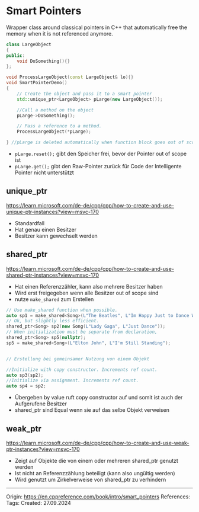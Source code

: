 # Smart Pointers

Wrapper class around classical pointers in C++ that automatically free the memory when it is not referenced anymore.

```C++
class LargeObject
{
public:
    void DoSomething(){}
};

void ProcessLargeObject(const LargeObject& lo){}
void SmartPointerDemo()
{    
    // Create the object and pass it to a smart pointer
    std::unique_ptr<LargeObject> pLarge(new LargeObject());

    //Call a method on the object
    pLarge->DoSomething();

    // Pass a reference to a method.
    ProcessLargeObject(*pLarge);

} //pLarge is deleted automatically when function block goes out of scope.
```

- `pLarge.reset();` gibt den Speicher frei, bevor der Pointer out of scope ist
- `pLarge.get();` gibt den Raw-Pointer zurück für Code der Intelligente Pointer nicht unterstützt


## unique_ptr

https://learn.microsoft.com/de-de/cpp/cpp/how-to-create-and-use-unique-ptr-instances?view=msvc-170
- Standardfall
- Hat genau einen Besitzer
- Besitzer kann gewechselt werden


## shared_ptr

https://learn.microsoft.com/de-de/cpp/cpp/how-to-create-and-use-shared-ptr-instances?view=msvc-170
- Hat einen Referenzzähler, kann also mehrere Besitzer haben
- Wird erst freigegeben wenn alle Besitzer out of scope sind
- nutze `make_shared` zum Erstellen
```C++
// Use make_shared function when possible. 
auto sp1 = make_shared<Song>(L"The Beatles", L"Im Happy Just to Dance With You"); 
// Ok, but slightly less efficient. 
shared_ptr<Song> sp2(new Song(L"Lady Gaga", L"Just Dance")); 
// When initialization must be separate from declaration,
shared_ptr<Song> sp5(nullptr); 
sp5 = make_shared<Song>(L"Elton John", L"I'm Still Standing");


// Erstellung bei gemeinsamer Nutzung von einem Objekt

//Initialize with copy constructor. Increments ref count. 
auto sp3(sp2); 
//Initialize via assignment. Increments ref count. 
auto sp4 = sp2;
```

- Übergeben by value ruft copy constructor auf und somit ist auch der Aufgerufene Besitzer
- shared_ptr sind Equal wenn sie auf das selbe Objekt verweisen


## weak_ptr

https://learn.microsoft.com/de-de/cpp/cpp/how-to-create-and-use-weak-ptr-instances?view=msvc-170
- Zeigt auf Objekte die von einem oder mehreren shared_ptr genutzt werden
- Ist nicht an Referenzzählung beteiligt (kann also ungültig werden)
- Wird genutzt um Zirkelverweise von shared_ptr zu verhindern

---

Origin: https://en.cppreference.com/book/intro/smart_pointers
References: 
Tags: 
Created: 27.09.2024

